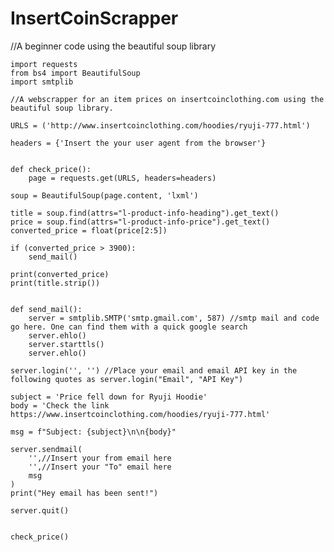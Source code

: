 # InsertCoinScrapper

//A beginner code using the beautiful soup library

    import requests
    from bs4 import BeautifulSoup
    import smtplib

    //A webscrapper for an item prices on insertcoinclothing.com using the beautiful soup library.

    URLS = ('http://www.insertcoinclothing.com/hoodies/ryuji-777.html')

    headers = {'Insert the your user agent from the browser'}


    def check_price():
        page = requests.get(URLS, headers=headers)

    soup = BeautifulSoup(page.content, 'lxml')

    title = soup.find(attrs="l-product-info-heading").get_text()
    price = soup.find(attrs="l-product-info-price").get_text()
    converted_price = float(price[2:5])

    if (converted_price > 3900):
        send_mail()

    print(converted_price)
    print(title.strip())


    def send_mail():
        server = smtplib.SMTP('smtp.gmail.com', 587) //smtp mail and code go here. One can find them with a quick google search
        server.ehlo()
        server.starttls()
        server.ehlo()

    server.login('', '') //Place your email and email API key in the following quotes as server.login("Email", "API Key")

    subject = 'Price fell down for Ryuji Hoodie'
    body = 'Check the link https://www.insertcoinclothing.com/hoodies/ryuji-777.html'

    msg = f"Subject: {subject}\n\n{body}"

    server.sendmail(
        '',//Insert your from email here
        '',//Insert your "To" email here
        msg
    )
    print("Hey email has been sent!")

    server.quit()


    check_price()


